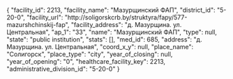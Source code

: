 {
    "facility_id": 2213,
    "facility_name": "Мазурщинский ФАП",
    "district_id": "5-20-0",
    "facility_url": "http:\/\/soligorskcrb.by\/struktyra\/fapy\/577-mazurshchinskij-fap",
    "facility_address": "д. Мазурщина. ул. Центральная",
    "ap_1": "33",
    "name": "Мазурщинский ФАП",
    "type": null,
    "state": "public institution",
    "stats": [],
    "med_id": 685,
    "address": "д. Мазурщина. ул. Центральная",
    "coord_x_y": null,
    "place_name": "Солигорск",
    "place_type": "city",
    "year_of_closing": null,
    "year_of_opening": "0",
    "healthcare_facility_key": 2213,
    "administrative_division_id": "5-20-0"
}
